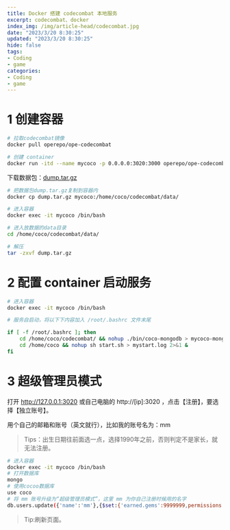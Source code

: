 ```yaml
---
title: Docker 搭建 codecombat 本地服务
excerpt: codecombat、docker
index_img: /img/article-head/codecombat.jpg
date: "2023/3/20 8:30:25"
updated: "2023/3/20 8:30:25"
hide: false
tags:
- Coding
- game
categories:
- Coding
- game
---
```


# 1 创建容器

```bash
# 拉取codecombat镜像
docker pull operepo/ope-codecombat

# 创建 container
docker run -itd --name mycoco -p 0.0.0.0:3020:3000 operepo/ope-codecombat /bin/bash

```

下载数据包：[dump.tar.gz](https://github.com/mingyue0094/the_the_tes/releases/download/v1.1/dump.tar.gz)

```bash
# 把数据包dump.tar.gz复制到容器内
docker cp dump.tar.gz mycoco:/home/coco/codecombat/data/

# 进入容器
docker exec -it mycoco /bin/bash

# 进入放数据的data目录
cd /home/coco/codecombat/data/

# 解压
tar -zxvf dump.tar.gz
```

# 2 配置 container 启动服务

```bash
# 进入容器
docker exec -it mycoco /bin/bash

# 服务自启动，将以下下内容加入 /root/.bashrc 文件末尾

if [ -f /root/.bashrc ]; then
    cd /home/coco/codecombat/ && nohup ./bin/coco-mongodb > mycoco-mongodb.log 2>&1 &
    cd /home/coco && nohup sh start.sh > mystart.log 2>&1 &
fi

```

# 3 超级管理员模式

打开 http://127.0.0.1:3020 或自己电脑的 http://[ip]:3020 ，点击【注册】，要选择【独立账号】。

用个自己的邮箱和账号（英文就行），比如我的账号名为：mm

>Tips：出生日期往前面选一点，选择1990年之前，否则判定不是家长，就无法注册。

```bash
# 进入容器
docker exec -it mycoco /bin/bash
# 打开数据库
mongo
# 使用cocoo数据库
use coco
# 将 mm 账号升级为“超级管理员模式”，这里 mm 为你自己注册时候用的名字
db.users.update({'name':'mm'},{$set:{'earned.gems':9999999,permissions:["godmode","admin"]}},true,false);

```

> Tip:刷新页面。

